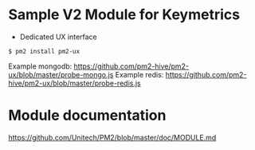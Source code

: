 

# Sample V2 Module for Keymetrics

- Dedicated UX interface


```
$ pm2 install pm2-ux
```

Example mongodb: https://github.com/pm2-hive/pm2-ux/blob/master/probe-mongo.js
Example redis: https://github.com/pm2-hive/pm2-ux/blob/master/probe-redis.js

# Module documentation

https://github.com/Unitech/PM2/blob/master/doc/MODULE.md

